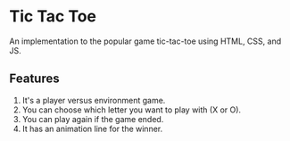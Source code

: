 # Tic Tac Toe
An implementation to the popular game tic-tac-toe using HTML, CSS, and JS.

## Features
1. It's a player versus environment game.  
2. You can choose which letter you want to play with (X or O).  
3. You can play again if the game ended.  
4. It has an animation line for the winner.  
